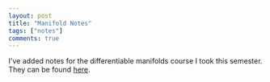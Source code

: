 ```yaml
---
layout: post
title: "Manifold Notes"
tags: ["notes"]
comments: true
---
```


I've added notes for the differentiable manifolds course I took this semester. They can be found [here](../pdfs/6520_notes.pdf).